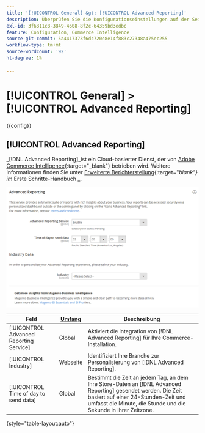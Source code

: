 ```yaml
---
title: '[!UICONTROL General] &gt; [!UICONTROL Advanced Reporting]'
description: Überprüfen Sie die Konfigurationseinstellungen auf der Seite [!UICONTROL General] &gt; [!UICONTROL Advanced Reporting] des Commerce-Administrators.
exl-id: 3f6311c8-3849-4608-8f2c-64359bd3edbc
feature: Configuration, Commerce Intelligence
source-git-commit: 5a4417373f6dc720e8e14f883c27348a475ec255
workflow-type: tm+mt
source-wordcount: '92'
ht-degree: 1%

---
```


# [!UICONTROL General] > [!UICONTROL Advanced Reporting]

{{config}}

## [!UICONTROL Advanced Reporting]

_[!DNL Advanced Reporting]_ist ein Cloud-basierter Dienst, der von [Adobe Commerce Intelligence][1]{:target="_blank"} betrieben wird. Weitere Informationen finden Sie unter [Erweiterte Berichterstellung][2]{:target="_blank"} im_ Erste Schritte-Handbuch _.

![Erweiterte Berichterstellung](./assets/advanced-reporting.png)<!-- zoom -->

<!-- [Advanced Reporting](https://experienceleague.adobe.com/en/docs/commerce-admin/start/reporting/business-intelligence#advanced-reporting) -->

| Feld | [Umfang](../../getting-started/websites-stores-views.md#scope-settings) | Beschreibung |
|--- |--- |--- |
| [!UICONTROL Advanced Reporting Service] | Global | Aktiviert die Integration von [!DNL Advanced Reporting] für Ihre Commerce-Installation. |
| [!UICONTROL Industry] | Webseite | Identifiziert Ihre Branche zur Personalisierung von [!DNL Advanced Reporting]. |
| [!UICONTROL Time of day to send data] | Global | Bestimmt die Zeit an jedem Tag, an dem Ihre Store-Daten an [!DNL Advanced Reporting] gesendet werden. Die Zeit basiert auf einer 24-Stunden-Zeit und umfasst die Minute, die Stunde und die Sekunde in Ihrer Zeitzone. |

{style="table-layout:auto"}

[1]: https://experienceleague.adobe.com/docs/commerce-business-intelligence/mbi/getting-started.html
[2]: https://experienceleague.adobe.com/docs/commerce-admin/start/reporting/business-intelligence.html#advanced-reporting
